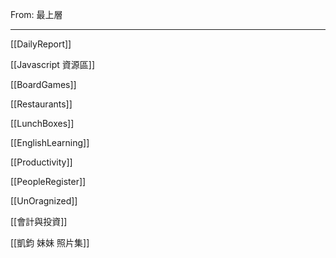 From: 最上層

---

[[DailyReport]]

[[Javascript 資源區]]

[[BoardGames]]

[[Restaurants]]

[[LunchBoxes]]

[[EnglishLearning]]

[[Productivity]]

[[PeopleRegister]]

[[UnOragnized]]

[[會計與投資]]

[[凱鈞 妹妹 照片集]]